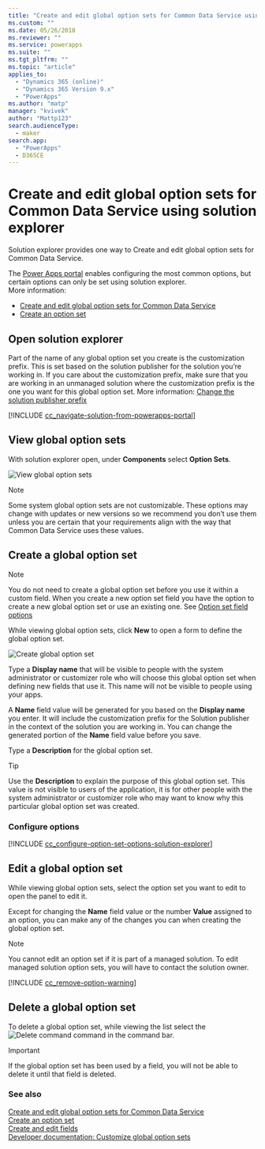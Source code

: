 ```yaml
---
title: "Create and edit global option sets for Common Data Service using solution explorer | MicrosoftDocs"
ms.custom: ""
ms.date: 05/26/2018
ms.reviewer: ""
ms.service: powerapps
ms.suite: ""
ms.tgt_pltfrm: ""
ms.topic: "article"
applies_to: 
  - "Dynamics 365 (online)"
  - "Dynamics 365 Version 9.x"
  - "PowerApps"
ms.author: "matp"
manager: "kvivek"
author: "Mattp123"
search.audienceType: 
  - maker
search.app: 
  - "PowerApps"
  - D365CE
---
```

# Create and edit global option sets for Common Data Service using solution explorer

Solution explorer provides one way to Create and edit global option sets for Common Data Service.

The [Power Apps portal](https://make.powerapps.com/?utm_source=padocs&utm_medium=linkinadoc&utm_campaign=referralsfromdoc) enables configuring the most common options, but certain options can only be set using solution explorer. <br />More information: 
- [Create and edit global option sets for Common Data Service](create-edit-global-option-sets.md)
- [Create an option set](custom-picklists.md)

## Open solution explorer

Part of the name of any global option set you create is the customization prefix. This is set based on the solution publisher for the solution you’re working in. If you care about the customization prefix, make sure that you are working in an unmanaged solution where the customization prefix is the one you want for this global option set. More information: [Change the solution publisher prefix](change-solution-publisher-prefix.md) 

[!INCLUDE [cc_navigate-solution-from-powerapps-portal](../../includes/cc_navigate-solution-from-powerapps-portal.md)]

## View global option sets

With solution explorer open, under **Components** select **Option Sets**.

![View global option sets](media/view-global-option-sets-solution-explorer.png)

> [!NOTE]
> Some system global option sets are not customizable. These options may change with updates or new versions so we recommend you don’t use them unless you are certain that your requirements align with the way that Common Data Service uses these values.

## Create a global option set

> [!NOTE]
> You do not need to create a global option set before you use it within a custom field. When you create a new option set field you have the option to create a new global option set or use an existing one. See [Option set field options](create-edit-field-solution-explorer.md#option-set-field-options)

While viewing global option sets, click **New** to open a form to define the global option set.

![Create global option set](media/create-global-option-set-solution-explorer.png)

Type a **Display name** that will be visible to people with the system administrator or customizer role who will choose this global option set when defining new fields that use it. This name will not be visible to people using your apps.

A **Name** field value will be generated for you based on the **Display name** you enter. It will include the customization prefix for the Solution publisher in the context of the solution you are working in. You can change the generated portion of the **Name** field value before you save.

Type a **Description** for the global option set. 

> [!TIP]
> Use the **Description** to explain the purpose of this global option set. This value is not visible to users of the application, it is for other people with the system administrator or customizer role who may want to know why this particular global option set was created.

### Configure options

[!INCLUDE [cc_configure-option-set-options-solution-explorer](../../includes/cc_configure-option-set-options-solution-explorer.md)]

## Edit a global option set

While viewing global option sets, select the option set you want to edit to open the panel to edit it.

Except for changing the **Name** field value or the number **Value** assigned to an option, you can make any of the changes you can when creating the global option set.

> [!NOTE]
> You cannot edit an option set if it is part of a managed solution. To edit managed solution option sets, you will have to contact the solution owner.

[!INCLUDE [cc_remove-option-warning](../../includes/cc_remove-option-warning.md)]

## Delete a global option set

To delete a global option set, while viewing the list select the ![Delete command](media/delete.gif) command in the command bar.

> [!IMPORTANT]
> If the global option set has been used by a field, you will not be able to delete it until that field is deleted.
  
### See also
 
[Create and edit global option sets for Common Data Service](create-edit-global-option-sets.md)<br />
[Create an option set](custom-picklists.md)<br />
[Create and edit fields](create-edit-fields.md)<br />
[Developer documentation: Customize global option sets](/dynamics365/customer-engagement/developer/org-service/customize-global-option-sets)
